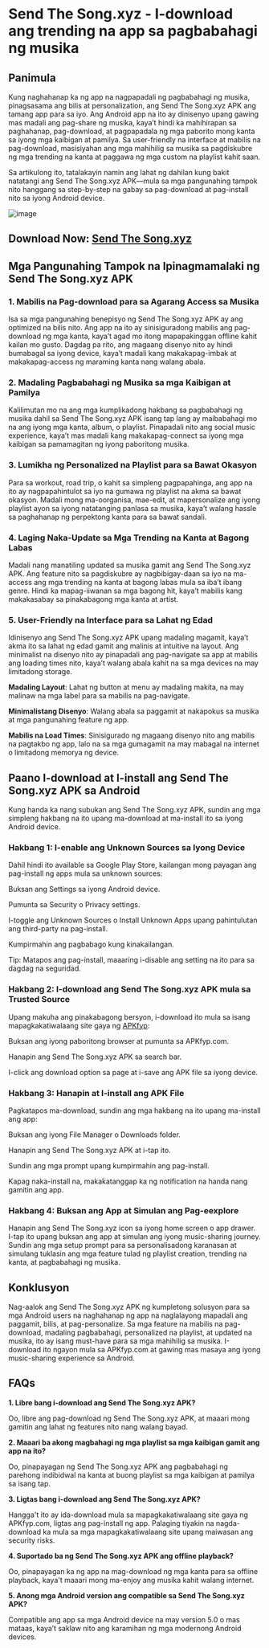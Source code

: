 # Send The Song.xyz - I-download ang trending na app sa pagbabahagi ng musika
## Panimula

Kung naghahanap ka ng app na nagpapadali ng pagbabahagi ng musika, pinagsasama ang bilis at personalization, ang Send The Song.xyz APK ang tamang app para sa iyo. Ang Android app na ito ay dinisenyo upang gawing mas madali ang pag-share ng musika, kaya’t hindi ka mahihirapan sa paghahanap, pag-download, at pagpapadala ng mga paborito mong kanta sa iyong mga kaibigan at pamilya. Sa user-friendly na interface at mabilis na pag-download, masisiyahan ang mga mahihilig sa musika sa pagdiskubre ng mga trending na kanta at paggawa ng mga custom na playlist kahit saan.

Sa artikulong ito, tatalakayin namin ang lahat ng dahilan kung bakit natatangi ang Send The Song.xyz APK—mula sa mga pangunahing tampok nito hanggang sa step-by-step na gabay sa pag-download at pag-install nito sa iyong Android device.

![image](https://github.com/user-attachments/assets/a82ebc1e-e3cd-4204-8fdc-ff9b029d9699)

## Download Now: [Send The Song.xyz](https://apkfyp.com/send-the-songxyz.html)

## Mga Pangunahing Tampok na Ipinagmamalaki ng Send The Song.xyz APK

### 1. Mabilis na Pag-download para sa Agarang Access sa Musika

Isa sa mga pangunahing benepisyo ng Send The Song.xyz APK ay ang optimized na bilis nito. Ang app na ito ay sinisiguradong mabilis ang pag-download ng mga kanta, kaya’t agad mo itong mapapakinggan offline kahit kailan mo gusto. Dagdag pa rito, ang magaang disenyo nito ay hindi bumabagal sa iyong device, kaya’t madali kang makakapag-imbak at makakapag-access ng maraming kanta nang walang abala.

### 2. Madaling Pagbabahagi ng Musika sa mga Kaibigan at Pamilya

Kalilimutan mo na ang mga kumplikadong hakbang sa pagbabahagi ng musika dahil sa Send The Song.xyz APK isang tap lang ay maibabahagi mo na ang iyong mga kanta, album, o playlist. Pinapadali nito ang social music experience, kaya’t mas madali kang makakapag-connect sa iyong mga kaibigan sa pamamagitan ng iyong paboritong musika.

### 3. Lumikha ng Personalized na Playlist para sa Bawat Okasyon

Para sa workout, road trip, o kahit sa simpleng pagpapahinga, ang app na ito ay nagpapahintulot sa iyo na gumawa ng playlist na akma sa bawat okasyon. Madali mong ma-oorganisa, mae-edit, at mapersonalize ang iyong playlist ayon sa iyong natatanging panlasa sa musika, kaya’t walang hassle sa paghahanap ng perpektong kanta para sa bawat sandali.

### 4. Laging Naka-Update sa Mga Trending na Kanta at Bagong Labas

Madali nang manatiling updated sa musika gamit ang Send The Song.xyz APK. Ang feature nito sa pagdiskubre ay nagbibigay-daan sa iyo na ma-access ang mga trending na kanta at bagong labas mula sa iba’t ibang genre. Hindi ka mapag-iiwanan sa mga bagong hit, kaya’t mabilis kang makakasabay sa pinakabagong mga kanta at artist.

### 5. User-Friendly na Interface para sa Lahat ng Edad

Idinisenyo ang Send The Song.xyz APK upang madaling magamit, kaya’t akma ito sa lahat ng edad gamit ang malinis at intuitive na layout. Ang minimalist na disenyo nito ay pinapadali ang pag-navigate sa app at mabilis ang loading times nito, kaya’t walang abala kahit na sa mga devices na may limitadong storage.

**Madaling Layout**: Lahat ng button at menu ay madaling makita, na may malinaw na mga label para sa mabilis na pag-navigate.

**Minimalistang Disenyo**: Walang abala sa paggamit at nakapokus sa musika at mga pangunahing feature ng app.

**Mabilis na Load Times**: Sinisigurado ng magaang disenyo nito ang mabilis na pagtakbo ng app, lalo na sa mga gumagamit na may mabagal na internet o limitadong memorya ng device.

## Paano I-download at I-install ang Send The Song.xyz APK sa Android

Kung handa ka nang subukan ang Send The Song.xyz APK, sundin ang mga simpleng hakbang na ito upang ma-download at ma-install ito sa iyong Android device.

### Hakbang 1: I-enable ang Unknown Sources sa Iyong Device

Dahil hindi ito available sa Google Play Store, kailangan mong payagan ang pag-install ng apps mula sa unknown sources:

Buksan ang Settings sa iyong Android device.

Pumunta sa Security o Privacy settings.

I-toggle ang Unknown Sources o Install Unknown Apps upang pahintulutan ang third-party na pag-install.

Kumpirmahin ang pagbabago kung kinakailangan.

Tip: Matapos ang pag-install, maaaring i-disable ang setting na ito para sa dagdag na seguridad.

### Hakbang 2: I-download ang Send The Song.xyz APK mula sa Trusted Source

Upang makuha ang pinakabagong bersyon, i-download ito mula sa isang mapagkakatiwalaang site gaya ng [APKfyp](https://apkfyp.com):

Buksan ang iyong paboritong browser at pumunta sa APKfyp.com.

Hanapin ang Send The Song.xyz APK sa search bar.

I-click ang download option sa page at i-save ang APK file sa iyong device.

### Hakbang 3: Hanapin at I-install ang APK File

Pagkatapos ma-download, sundin ang mga hakbang na ito upang ma-install ang app:

Buksan ang iyong File Manager o Downloads folder.

Hanapin ang Send The Song.xyz APK at i-tap ito.

Sundin ang mga prompt upang kumpirmahin ang pag-install.

Kapag naka-install na, makakatanggap ka ng notification na handa nang gamitin ang app.

### Hakbang 4: Buksan ang App at Simulan ang Pag-eexplore

Hanapin ang Send The Song.xyz icon sa iyong home screen o app drawer. I-tap ito upang buksan ang app at simulan ang iyong music-sharing journey. Sundin ang mga setup prompt para sa personalisadong karanasan at simulang tuklasin ang mga feature tulad ng playlist creation, trending na kanta, at pagbabahagi ng musika.

## Konklusyon

Nag-aalok ang Send The Song.xyz APK ng kumpletong solusyon para sa mga Android users na naghahanap ng app na naglalayong mapadali ang paggamit, bilis, at pag-personalize. Sa mga feature na mabilis na pag-download, madaling pagbabahagi, personalized na playlist, at updated na musika, ito ay isang must-have para sa mga mahihilig sa musika. I-download ito ngayon mula sa APKfyp.com at gawing mas masaya ang iyong music-sharing experience sa Android.

## FAQs
**1. Libre bang i-download ang Send The Song.xyz APK?**

Oo, libre ang pag-download ng Send The Song.xyz APK, at maaari mong gamitin ang lahat ng features nito nang walang bayad.

**2. Maaari ba akong magbahagi ng mga playlist sa mga kaibigan gamit ang app na ito?**

Oo, pinapayagan ng Send The Song.xyz APK ang pagbabahagi ng parehong indibidwal na kanta at buong playlist sa mga kaibigan at pamilya sa isang tap.

**3. Ligtas bang i-download ang Send The Song.xyz APK?**

Hangga't ito ay ida-download mula sa mapagkakatiwalaang site gaya ng APKfyp.com, ligtas ang pag-install ng app. Palaging tiyakin na nagda-download ka mula sa mga mapagkakatiwalaang site upang maiwasan ang security risks.

**4. Suportado ba ng Send The Song.xyz APK ang offline playback?**

Oo, pinapayagan ka ng app na mag-download ng mga kanta para sa offline playback, kaya't maaari mong ma-enjoy ang musika kahit walang internet.

**5. Anong mga Android version ang compatible sa Send The Song.xyz APK?**

Compatible ang app sa mga Android device na may version 5.0 o mas mataas, kaya’t saklaw nito ang karamihan ng mga modernong Android devices.
